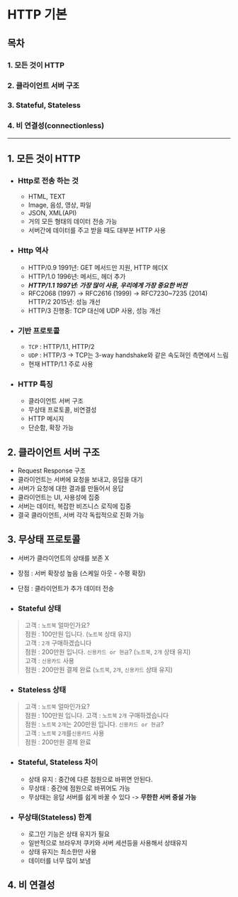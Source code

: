# HTTP 기본

## 목차
### 1. 모든 것이 HTTP

### 2. 클라이언트 서버 구조

### 3. Stateful, Stateless

### 4. 비 연결성(connectionless)

---

## 1. 모든 것이 HTTP

- ### Http로 전송 하는 것
  - HTML, TEXT
  - Image, 음성, 영상, 파일
  - JSON, XML(API)
  - 거의 모든 형태의 데이터 전송 가능
  - 서버간에 데이터를 주고 받을 때도 대부분 HTTP 사용


- ### Http 역사
  - HTTP/0.9 1991년: GET 메서드만 지원, HTTP 헤더X  
  - HTTP/1.0 1996년: 메서드, 헤더 추가  
  - _**HTTP/1.1 1997년: 가장 많이 사용, 우리에게 가장 중요한 버전**_  
  - RFC2068 (1997) -> RFC2616 (1999) -> RFC7230~7235 (2014) HTTP/2 2015년: 성능 개선  
  - HTTP/3 진행중: TCP 대신에 UDP 사용, 성능 개선

- ### 기반 프로토콜
  - `TCP` : HTTP/1.1, HTTP/2
  - `UDP` : HTTP/3 -> TCP는 3-way handshake와 같은 속도혀인 측면에서 느림
  - 현재 HTTP/1.1 주로 사용

- ### HTTP 특징
  - 클라이언트 서버 구조
  - 무상태 프로토콜, 비연결성
  - HTTP 메시지
  - 단순함, 확장 가능


## 2. 클라이언트 서버 구조
  - Request Response 구조
  - 클라이언트는 서버에 요청을 보내고, 응답을 대기
  - 서버가 요청에 대한 결과를 만들어서 응답
  - 클라이언트는 UI, 사용성에 집중
  - 서버는 데이터, 복잡한 비즈니스 로직에 집중
  - 결국 클라이언트, 서버 각각 독립적으로 진화 가능


## 3. 무상태 프로토콜
  - 서버가 클라이언트의 상태를 보존 X
  - 장점 : 서버 확장성 높음 (스케일 아웃 - 수평 확장)
  - 단점 : 클라이언트가 추가 데이터 전송
  
  - ### Stateful 상태
  > 고객 : `노트북` 얼마인가요?  
  > 점원 : 100만원 입니다. (`노트북` 상태 유지)  
  > 고객 : `2개` 구매하겠습니다  
  > 점원 : 200만원 입니다. `신용카드 or 현금`? (`노트북`, `2개` 상태 유지)  
  > 고객 : `신용카드` 사용  
  > 점원 : 200만원 결제 완료 (`노트북`, `2개`, `신용카드` 상태 유지)  

  - ### Stateless 상태
  > 고객 : `노트북` 얼마인가요?  
  > 점원 : 100만원 입니다.
  > 고객 : `노트북` `2개` 구매하겠습니다  
  > 점원 : `노트북` `2개`는 200만원 입니다. `신용카드 or 현금`?  
  > 고객 : `노트북` `2개`를`신용카드` 사용  
  > 점원 : 200만원 결제 완료

  - ### Stateful, Stateless 차이
    - 상태 유지 : 중간에 다른 점원으로 바뀌면 안된다.
    - 무상태 : 중간에 점원으로 바뀌어도 가능
    - 무상태는 응답 서버를 쉽게 바꿀 수 있다 -> **무한한 서버 증설 가능**

  - ### 무상태(Stateless) 한계
    - 로그인 기능은 상태 유지가 필요
    - 일반적으로 브라우저 쿠키와 서버 세션등을 사용해서 상태유지
    - 상태 유지는 최소한만 사용
    - 데이터를 너무 많이 보냄

  
## 4. 비 연결성
    